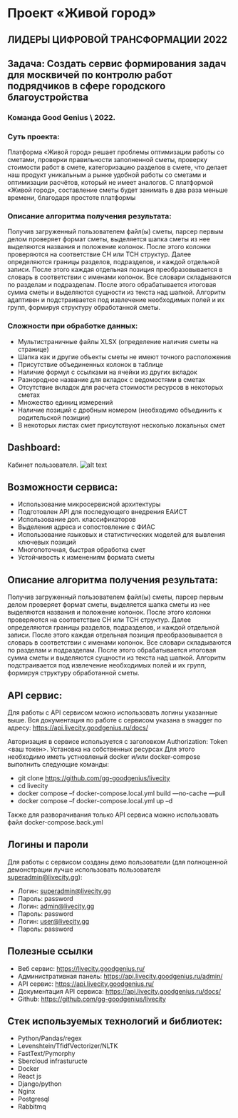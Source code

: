 # Проект «Живой город»

## ЛИДЕРЫ ЦИФРОВОЙ ТРАНСФОРМАЦИИ 2022
## Задача: Создать сервис формирования задач для москвичей по контролю работ подрядчиков в сфере городского благоустройства 
### Команда Good Genius \ 2022.

### Суть проекта:
Платформа «Живой город» решает проблемы оптимизации работы со сметами, проверки правильности заполненной сметы, проверку
стоимости работ в смете, категоризацию разделов в смете, что делает наш продукт уникальным а рынке удобной работы со
сметами и оптимизации расчётов, который не имеет аналогов.
С платформой «Живой город», составление сметы будет занимать в два раза меньше времени, благодаря простоте платформы

### Описание алгоритма получения результата:
Получив загруженный пользователем файл(ы) сметы, парсер первым делом проверяет формат сметы, выделяется шапка сметы из нее выделяются названия и положение колонок. После этого колонки проверяются на соответствие СН или ТСН структур. 
Далее определяются границы разделов, подразделов, и каждой отдельной записи. После этого каждая отдельная позиция преобразовывается в словарь в соответствии с именами колонок. 
Все словари складываются по разделам и подразделам. После этого обрабатывается итоговая сумма сметы и выделяются сущности из текста над шапкой. Алгоритм адаптивен и подстраивается под извлечение необходимых полей и их групп, формируя
структуру обработанной сметы.

### Сложности при обработке данных:
- Мультистраничные файлы XLSX (определение наличия сметы на странице)
- Шапка как и другие объекты сметы не имеют точного расположения
- Присутствие объединенных колонок в таблице
- Наличие формул с ссылками на ячейки из других вкладок
- Разнородное название для вкладок с ведомостями в сметах
- Отсутствие вкладок для расчета стоимости ресурсов в некоторых сметах
- Множество единиц измерений
- Наличие позиций с дробным номером (необходимо объединить к родительской позиции)
- В некоторых листах смет присутствуют несколько локальных смет

## Dashboard:
Кабинет пользователя.
![alt text](https://github.com/gg-goodgenius/livecity/blob/main/screen.png?raw=true)

## Возможности сервиса:
- Использование микросервисной архитектуры
- Подготовлен API для последующего внедрения ЕАИСТ
- Использование доп. классификаторов
- Выделения адреса и сопостовление с ФИАС
- Использование языковых и статистических моделей для вывления ключевых позиций
- Многопоточная, быстрая обработка смет
- Устойчивость к изменениям формата сметы

## Описание алгоритма получения результата:
Получив загруженный пользователем файл(ы) сметы, парсер первым делом проверяет
формат сметы, выделяется шапка сметы из нее выделяются названия и положение
колонок. После этого колонки проверяются на соответствие СН или ТСН структур. 
Далее определяются границы разделов, подразделов, и каждой отдельной записи. 
После этого каждая отдельная позиция преобразовывается в словарь в соответствии 
с именами колонок. Все словари складываются по разделам и подразделам. 
После этого обрабатывается итоговая сумма сметы и выделяются сущности из текста над шапкой.
Алгоритм подстраивается под извлечение необходимых полей и их групп, формируя
структуру обработанной сметы.

## API сервис:
Для работы с API сервисом можно использовать логины указанные выше. 
Вся документация по работе с сервисом указана в swagger по адресу:
https://api.livecity.goodgenius.ru/docs/

Авторизация в сервисе используется с заголовком Authorization: Token <ваш токен>.
Установка на собственных ресурсах
Для этого необходимо иметь устновленый docker и/или docker-compose выполнить
следующие команды:

- git clone https://github.com/gg-goodgenius/livecity
- cd livecity
- docker compose –f docker-compose.local.yml build —no-cache —pull
- docker compose –f docker-compose.local.yml up –d

Также для разворачивания только API сервиса можно использовать файл docker-compose.back.yml

## Логины и пароли
Для работы с сервисом созданы демо пользователи (для полноценной демонстрации
лучше использовать пользователя superadmin@livecity.gg):
- Логин: superadmin@livecity.gg
- Пароль: password
- Логин: admin@livecity.gg
- Пароль: password
- Логин: user@livecity.gg
- Пароль: password

## Полезные ссылки
- Веб сервис: https://livecity.goodgenius.ru/
- Административная панель: https://api.livecity.goodgenius.ru/admin/
- API сервис: https://api.livecity.goodgenius.ru/
- Документация API сервиса: https://api.livecity.goodgenius.ru/docs/
- Github: https://github.com/gg-goodgenius/livecity

## Стек используемых технологий и библиотек:
- Python/Pandas/regex
- Levenshtein/TfidfVectorizer/NLTK
- FastText/Pymorphy
- Sbercloud infrasturucte
- Docker
- React js
- Django/python
- Nginx
- Postgresql
- Rabbitmq
